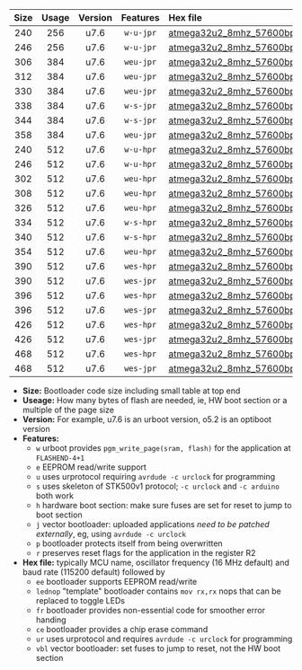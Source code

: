 |Size|Usage|Version|Features|Hex file|
|:-:|:-:|:-:|:-:|:--|
|240|256|u7.6|`w-u-jpr`|[atmega32u2_8mhz_57600bps_ur_vbl.hex](https://raw.githubusercontent.com/stefanrueger/urboot/main/atmega32u2_8mhz_57600bps_ur_vbl.hex)|
|246|256|u7.6|`w-u-jpr`|[atmega32u2_8mhz_57600bps_lednop_ur_vbl.hex](https://raw.githubusercontent.com/stefanrueger/urboot/main/atmega32u2_8mhz_57600bps_lednop_ur_vbl.hex)|
|306|384|u7.6|`weu-jpr`|[atmega32u2_8mhz_57600bps_ee_ur_vbl.hex](https://raw.githubusercontent.com/stefanrueger/urboot/main/atmega32u2_8mhz_57600bps_ee_ur_vbl.hex)|
|312|384|u7.6|`weu-jpr`|[atmega32u2_8mhz_57600bps_ee_lednop_ur_vbl.hex](https://raw.githubusercontent.com/stefanrueger/urboot/main/atmega32u2_8mhz_57600bps_ee_lednop_ur_vbl.hex)|
|330|384|u7.6|`weu-jpr`|[atmega32u2_8mhz_57600bps_ee_lednop_fr_ur_vbl.hex](https://raw.githubusercontent.com/stefanrueger/urboot/main/atmega32u2_8mhz_57600bps_ee_lednop_fr_ur_vbl.hex)|
|338|384|u7.6|`w-s-jpr`|[atmega32u2_8mhz_57600bps_vbl.hex](https://raw.githubusercontent.com/stefanrueger/urboot/main/atmega32u2_8mhz_57600bps_vbl.hex)|
|344|384|u7.6|`w-s-jpr`|[atmega32u2_8mhz_57600bps_lednop_vbl.hex](https://raw.githubusercontent.com/stefanrueger/urboot/main/atmega32u2_8mhz_57600bps_lednop_vbl.hex)|
|358|384|u7.6|`weu-jpr`|[atmega32u2_8mhz_57600bps_ee_lednop_fr_ce_ur_vbl.hex](https://raw.githubusercontent.com/stefanrueger/urboot/main/atmega32u2_8mhz_57600bps_ee_lednop_fr_ce_ur_vbl.hex)|
|240|512|u7.6|`w-u-hpr`|[atmega32u2_8mhz_57600bps_ur.hex](https://raw.githubusercontent.com/stefanrueger/urboot/main/atmega32u2_8mhz_57600bps_ur.hex)|
|246|512|u7.6|`w-u-hpr`|[atmega32u2_8mhz_57600bps_lednop_ur.hex](https://raw.githubusercontent.com/stefanrueger/urboot/main/atmega32u2_8mhz_57600bps_lednop_ur.hex)|
|302|512|u7.6|`weu-hpr`|[atmega32u2_8mhz_57600bps_ee_ur.hex](https://raw.githubusercontent.com/stefanrueger/urboot/main/atmega32u2_8mhz_57600bps_ee_ur.hex)|
|308|512|u7.6|`weu-hpr`|[atmega32u2_8mhz_57600bps_ee_lednop_ur.hex](https://raw.githubusercontent.com/stefanrueger/urboot/main/atmega32u2_8mhz_57600bps_ee_lednop_ur.hex)|
|326|512|u7.6|`weu-hpr`|[atmega32u2_8mhz_57600bps_ee_lednop_fr_ur.hex](https://raw.githubusercontent.com/stefanrueger/urboot/main/atmega32u2_8mhz_57600bps_ee_lednop_fr_ur.hex)|
|334|512|u7.6|`w-s-hpr`|[atmega32u2_8mhz_57600bps.hex](https://raw.githubusercontent.com/stefanrueger/urboot/main/atmega32u2_8mhz_57600bps.hex)|
|340|512|u7.6|`w-s-hpr`|[atmega32u2_8mhz_57600bps_lednop.hex](https://raw.githubusercontent.com/stefanrueger/urboot/main/atmega32u2_8mhz_57600bps_lednop.hex)|
|354|512|u7.6|`weu-hpr`|[atmega32u2_8mhz_57600bps_ee_lednop_fr_ce_ur.hex](https://raw.githubusercontent.com/stefanrueger/urboot/main/atmega32u2_8mhz_57600bps_ee_lednop_fr_ce_ur.hex)|
|390|512|u7.6|`wes-hpr`|[atmega32u2_8mhz_57600bps_ee.hex](https://raw.githubusercontent.com/stefanrueger/urboot/main/atmega32u2_8mhz_57600bps_ee.hex)|
|390|512|u7.6|`wes-jpr`|[atmega32u2_8mhz_57600bps_ee_vbl.hex](https://raw.githubusercontent.com/stefanrueger/urboot/main/atmega32u2_8mhz_57600bps_ee_vbl.hex)|
|396|512|u7.6|`wes-hpr`|[atmega32u2_8mhz_57600bps_ee_lednop.hex](https://raw.githubusercontent.com/stefanrueger/urboot/main/atmega32u2_8mhz_57600bps_ee_lednop.hex)|
|396|512|u7.6|`wes-jpr`|[atmega32u2_8mhz_57600bps_ee_lednop_vbl.hex](https://raw.githubusercontent.com/stefanrueger/urboot/main/atmega32u2_8mhz_57600bps_ee_lednop_vbl.hex)|
|426|512|u7.6|`wes-hpr`|[atmega32u2_8mhz_57600bps_ee_lednop_fr.hex](https://raw.githubusercontent.com/stefanrueger/urboot/main/atmega32u2_8mhz_57600bps_ee_lednop_fr.hex)|
|426|512|u7.6|`wes-jpr`|[atmega32u2_8mhz_57600bps_ee_lednop_fr_vbl.hex](https://raw.githubusercontent.com/stefanrueger/urboot/main/atmega32u2_8mhz_57600bps_ee_lednop_fr_vbl.hex)|
|468|512|u7.6|`wes-hpr`|[atmega32u2_8mhz_57600bps_ee_lednop_fr_ce.hex](https://raw.githubusercontent.com/stefanrueger/urboot/main/atmega32u2_8mhz_57600bps_ee_lednop_fr_ce.hex)|
|468|512|u7.6|`wes-jpr`|[atmega32u2_8mhz_57600bps_ee_lednop_fr_ce_vbl.hex](https://raw.githubusercontent.com/stefanrueger/urboot/main/atmega32u2_8mhz_57600bps_ee_lednop_fr_ce_vbl.hex)|

- **Size:** Bootloader code size including small table at top end
- **Useage:** How many bytes of flash are needed, ie, HW boot section or a multiple of the page size
- **Version:** For example, u7.6 is an urboot version, o5.2 is an optiboot version
- **Features:**
  + `w` urboot provides `pgm_write_page(sram, flash)` for the application at `FLASHEND-4+1`
  + `e` EEPROM read/write support
  + `u` uses urprotocol requiring `avrdude -c urclock` for programming
  + `s` uses skeleton of STK500v1 protocol; `-c urclock` and `-c arduino` both work
  + `h` hardware boot section: make sure fuses are set for reset to jump to boot section
  + `j` vector bootloader: uploaded applications *need to be patched externally*, eg, using `avrdude -c urclock`
  + `p` bootloader protects itself from being overwritten
  + `r` preserves reset flags for the application in the register R2
- **Hex file:** typically MCU name, oscillator frequency (16 MHz default) and baud rate (115200 default) followed by
  + `ee` bootloader supports EEPROM read/write
  + `lednop` "template" bootloader contains `mov rx,rx` nops that can be replaced to toggle LEDs
  + `fr` bootloader provides non-essential code for smoother error handing
  + `ce` bootloader provides a chip erase command
  + `ur` uses urprotocol and requires `avrdude -c urclock` for programming
  + `vbl` vector bootloader: set fuses to jump to reset, not the HW boot section
